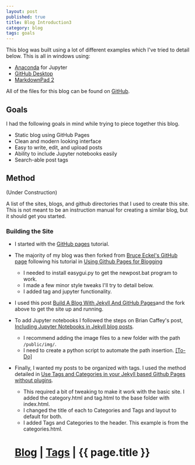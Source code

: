 ```yaml
---
layout: post
published: true
title: Blog Introduction3
category: blog
tags: goals
---
```


This blog was built using a lot of different examples which I've tried to detail below.  This is all in windows using:

* [Anaconda](https://www.continuum.io/downloads) for Jupyter
* [GitHub Desktop](https://desktop.github.com/)
* [MarkdownPad 2](http://markdownpad.com/)

All of the files for this blog can be found on [GitHub](http://www.github.com/stembl).

## Goals
I had the following goals in mind while trying to piece together this blog.

* Static blog using GitHub Pages
* Clean and modern looking interface
* Easy to write, edit, and upload posts
* Ability to include Jupyter notebooks easily
* Search-able post tags

## Method

(Under Construction)

A list of the sites, blogs, and github directories that I used to create this site. This is not meant to be an instruction manual for creating a similar blog, but it should get you started.

### Building the Site
* I started with the [GitHub pages](https://pages.github.com/) tutorial.
* The majority of my blog was then forked from [Bruce Eckel's GitHub page](https://github.com/BruceEckel/BruceEckel.github.io) following his tutorial in [Using Github Pages for Blogging](http://bruceeckel.github.io/2014/11/19/using-github-pages/)
	* I needed to install easygui.py to get the newpost.bat program to work.
	* I made a few minor style tweaks I'll try to detail below.
	* I added tag and jupyter functionality.
* I used this post [Build A Blog With Jekyll And GitHub Pages](https://www.smashingmagazine.com/2014/08/build-blog-jekyll-github-pages/)and the fork above to get the site up and running.
* To add Jupyter notebooks I followed the steps on Brian Caffey's post, [Including Jupyter Notebooks in Jekyll blog posts](http://briancaffey.github.io/2016/03/14/ipynb-with-jekyll.html).
	*  I recommend adding the image files to a new folder with the path `/public/img/`.
	*  I need to create a python script to automate the path insertion. [[To-Do]](/todo/)
*  Finally, I wanted my posts to be organized with tags.  I used the method detailed in [Use Tags and Categories in your Jekyll based Github Pages without plugins]( https://codinfox.github.io/dev/2015/03/06/use-tags-and-categories-in-your-jekyll-based-github-pages/).
	*  This required a bit of tweaking to make it work with the basic site. I added the category.html and tag.html to the base folder with index.html.
	*  I changed the title of each to Categories and Tags and layout to default for both.
	*  I added Tags and Categories to the header.   This example is from the categories.html.

	<h1 class="page-title"><a href="/">Blog</a> | <a href="/tag/">Tags</a> | {{ page.title }}
	</h1>

